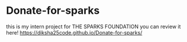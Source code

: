 # Donate-for-sparks
this is my intern project for THE SPARKS FOUNDATION
you can review it here!
https://diksha25code.github.io/Donate-for-sparks/
